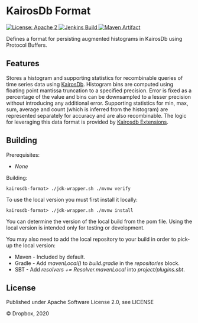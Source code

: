 KairosDb Format
===========================

<a href="https://raw.githubusercontent.com/InscopeMetrics/kairosdb-format/master/LICENSE">
    <img src="https://img.shields.io/hexpm/l/plug.svg"
         alt="License: Apache 2">
</a>
<a href='https://build.arpnetworking.com/job/InscopeMetrics/job/kairosdb-format/job/master/'>
    <img src='https://build.arpnetworking.com/job/InscopeMetrics/job/kairosdb-format/job/master/badge/icon'
         alt='Jenkins Build'>
</a>
<a href="http://search.maven.org/#search%7Cga%7C1%7Cg%3A%22io.inscopemetrics.kairosdb%22%20a%3A%22format%22">
    <img src="https://img.shields.io/maven-central/v/io.inscopemetrics.kairosdb/format.svg"
         alt="Maven Artifact">
</a>

Defines a format for persisting augmented histograms in KairosDb using Protocol Buffers.

Features
--------

Stores a histogram and supporting statistics for recombinable queries of time series data using [KairosDb](https://kairosdb.github.io/).
Histogram bins are computed using floating point mantissa truncation to a specified precision. Error is fixed as a percentage of the value
and bins can be downsampled to a lesser precision without introducing any additional error. Supporting statistics for min, max, sum,
average and count (which is inferred from the histogram) are represented separately for accuracy and are also recombinable. The logic for
leveraging this data format is provided by [Kairosdb Extensions](https://github.com/InscopeMetrics/kairosdb-extensions).

Building
--------

Prerequisites:
* _None_

Building:

    kairosdb-format> ./jdk-wrapper.sh ./mvnw verify

To use the local version you must first install it locally:

    kairosdb-format> ./jdk-wrapper.sh ./mvnw install

You can determine the version of the local build from the pom file.  Using the local version is intended only for testing or development.

You may also need to add the local repository to your build in order to pick-up the local version:

* Maven - Included by default.
* Gradle - Add *mavenLocal()* to *build.gradle* in the *repositories* block.
* SBT - Add *resolvers += Resolver.mavenLocal* into *project/plugins.sbt*.

License
-------

Published under Apache Software License 2.0, see LICENSE

&copy; Dropbox, 2020
